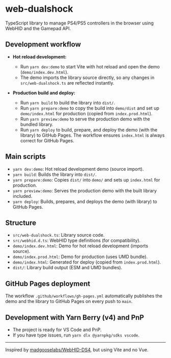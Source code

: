 # web-dualshock

TypeScript library to manage PS4/PS5 controllers in the browser using WebHID and the Gamepad API.

## Development workflow

- **Hot reload development:**

  - Run `yarn dev:demo` to start Vite with hot reload and open the demo (`demo/index.dev.html`).
  - The demo imports the library source directly, so any changes in `src/web-dualshock.ts` are reflected instantly.

- **Production build and deploy:**
  - Run `yarn build` to build the library into `dist/`.
  - Run `yarn prepare:demo` to copy the build into `demo/dist` and set up `demo/index.html` for production (copied from `index.prod.html`).
  - Run `yarn preview:demo` to serve the production demo with the bundled library.
  - Run `yarn deploy` to build, prepare, and deploy the demo (with the library) to GitHub Pages. The workflow ensures `index.html` is always correct for GitHub Pages.

## Main scripts

- `yarn dev:demo`: Hot reload development demo (source import).
- `yarn build`: Builds the library into `dist/`.
- `yarn prepare:demo`: Copies `dist/` into `demo/` and sets up `index.html` for production.
- `yarn preview:demo`: Serves the production demo with the built library included.
- `yarn deploy`: Builds, prepares, and deploys the demo (with library) to GitHub Pages.

## Structure

- `src/web-dualshock.ts`: Library source code.
- `src/webhid.d.ts`: WebHID type definitions (for compatibility).
- `demo/index.dev.html`: Demo for hot reload development (imports source).
- `demo/index.prod.html`: Demo for production (uses UMD bundle).
- `demo/index.html`: Generated for deploy (copied from `index.prod.html`).
- `dist/`: Library build output (ESM and UMD bundles).

## GitHub Pages deployment

The workflow `.github/workflows/gh-pages.yml` automatically publishes the demo and the library to GitHub Pages on every push to `main`.

## Development with Yarn Berry (v4) and PnP

- The project is ready for VS Code and PnP.
- If you have type issues, run `yarn dlx @yarnpkg/sdks vscode`.

---

Inspired by [madgooselabs/WebHID-DS4](https://github.com/madgooselabs/WebHID-DS4), but using Vite and no Vue.
